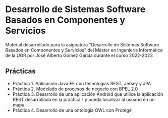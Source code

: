 # Desarrollo de Sistemas Software Basados en Componentes y Servicios

Material desarrollado para la asignatura "Desarrollo de Sistemas Software Basados en Componentes y Servicios" del Máster en Ingeniería Informática de la UGR por José Alberto Gómez García durante el curso 2022-2023

## Prácticas

- Práctica 1. Aplicación Java EE con tecnologías REST, Jersey y JPA
- Práctica 2. Modelado de procesos de negocio con BPEL 2.0
- Práctica 3. Desarrollo de una aplicación Android que utilice la aplicación REST desarrollada en la práctica 1 y pueda localizar al usuario en un mapa
- Práctica 4. Desarrollo de una ontología OWL con Protégé
